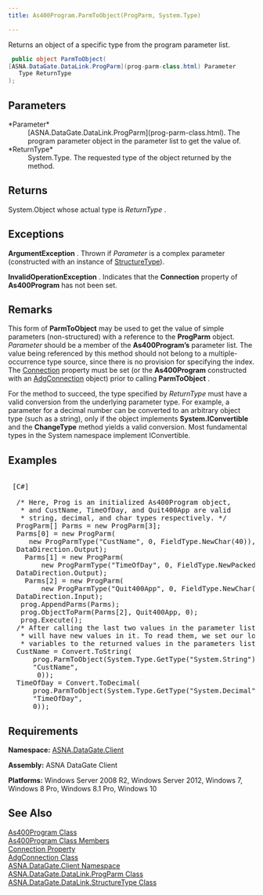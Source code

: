 ```yaml
---
title: As400Program.ParmToObject(ProgParm, System.Type)

---
```


Returns an object of a specific type from the program parameter list.

```cs
 public object ParmToObject(
[ASNA.DataGate.DataLink.ProgParm](prog-parm-class.html) Parameter
   Type ReturnType
);
```


## Parameters

<dl>
        <dt>
 *Parameter* 
        </dt>
        <dd>
[ASNA.DataGate.DataLink.ProgParm](prog-parm-class.html).  The 
						program parameter object in the parameter list to get the value of. </dd>
        <dt>
 *ReturnType*  
							</dt>
        <dd>System.Type.  The requested type of the object returned by the method.
							</dd>
</dl>

## Returns

System.Object whose actual type is *ReturnType* .
## Exceptions

**ArgumentException** . Thrown if *Parameter* is a complex parameter (constructed with an instance of [ StructureType](structure-type-class.html)).

**InvalidOperationException** . Indicates that the **Connection** property of **As400Program** has not been set.
## Remarks

This form of **ParmToObject** may be used to get the value of simple parameters (non-structured) with a reference to the **ProgParm** object. *Parameter* should be a member of the **As400Program’s** parameter list. The value being referenced by this method should not belong to a multiple-occurrence type source, since there is no provision for specifying the index. The [ Connection](as400program-class-connection-property.html) property must be set (or the **As400Program** constructed with an [AdgConnection](adg-connection-class.html) object) prior to calling **ParmToObject** .

For the method to succeed, the type specified by *ReturnType* must have a valid conversion from the underlying parameter type. For example, a parameter for a decimal number can be converted to an arbitrary object type (such as a string), only if the object implements **System.IConvertible** and the **ChangeType** method yields a valid conversion. Most fundamental types in the System namespace implement IConvertible.
## Examples

<pre>        <span class="lang">
 [C#] 
        </span>
  /* Here, Prog is an initialized As400Program object,
   * and CustName, TimeOfDay, and Quit400App are valid
   * string, decimal, and char types respectively. */
  ProgParm[] Parms = new ProgParm[3];
  Parms[0] = new ProgParm(<br />     new ProgParmType("CustName", 0, FieldType.NewChar(40)),
  DataDirection.Output);<br />    Parms[1] = new ProgParm(<br />        new ProgParmType("TimeOfDay", 0, FieldType.NewPacked(6, 0)),
  DataDirection.Output);<br />    Parms[2] = new ProgParm(<br />        new ProgParmType("Quit400App", 0, FieldType.NewChar(1)),
  DataDirection.Input);
   prog.AppendParms(Parms);
   prog.ObjectToParm(Parms[2], Quit400App, 0);
   prog.Execute(); 
  /* After calling the last two values in the parameter list
   * will have new values in it. To read them, we set our local
   * variables to the returned values in the parameters list. */
  CustName = Convert.ToString(<br />      prog.ParmToObject(System.Type.GetType("System.String"),<br />      "CustName",<br />       0));
  TimeOfDay = Convert.ToDecimal(<br />      prog.ParmToObject(System.Type.GetType("System.Decimal"),<br />      "TimeOfDay",<br />      0));</pre>


## Requirements

**Namespace:** [ASNA.DataGate.Client](datagate-client-namespace.html) 

**Assembly:** ASNA DataGate Client

**Platforms:** Windows Server 2008 R2, Windows Server 2012, Windows 7, Windows 8 Pro, Windows 8.1 Pro, Windows 10
## See Also


[As400Program Class](as400program-class.html)
      <br />
[As400Program Class Members](as400program-members.html)
      <br />
[Connection Property](as400program-class-connection-property.html)
      <br />
[AdgConnection Class](adg-connection-class.html)
      <br />
[ASNA.DataGate.Client Namespace](datagate-client-namespace.html)
      <br />
[ASNA.DataGate.DataLink.ProgParm Class](prog-parm-class.html)
      <br />
[ASNA.DataGate.DataLink.StructureType Class](structure-type-class.html)


